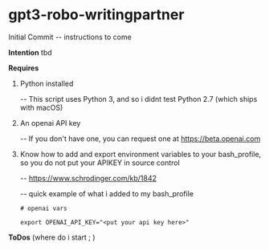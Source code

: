# gpt3-robo-writingpartner
Initial Commit  -- instructions to come

**Intention** 
tbd


**Requires** 

 1. Python installed
 
    -- This script uses Python 3, and so i didnt test Python 2.7 (which ships with macOS)
    
 2. An openai API key
 
    -- If you don't have one, you can request one at https://beta.openai.com
    
 3. Know how to add and export environment variables to your bash_profile, so you do not put your APIKEY in source control
 
    -- https://www.schrodinger.com/kb/1842
    
    -- quick example of what i added to my bash_profile
    
    `# openai vars`
    
     `export OPENAI_API_KEY="<put your api key here>"`


**ToDos** 
(where do i start ; )